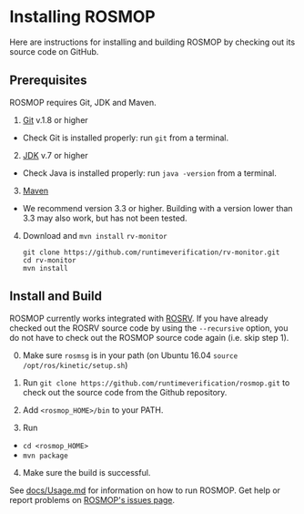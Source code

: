 # Installing ROSMOP

Here are instructions for installing and building ROSMOP by checking out its
source code on GitHub.

## Prerequisites

ROSMOP requires Git, JDK and Maven.

1. [Git](http://git-scm.com/book/en/Getting-Started-Installing-Git)
v.1.8 or higher
 * Check Git is installed properly: run `git` from a terminal.
2. [JDK](http://www.oracle.com/technetwork/java/javase/downloads/index.html)
v.7 or higher
 * Check Java is installed properly: run `java -version` from a terminal.
3. [Maven](https://maven.apache.org)
 * We recommend version 3.3 or higher. Building with a version lower than 3.3
   may also work, but has not been tested.
4. Download and `mvn install` `rv-monitor`

   ```
   git clone https://github.com/runtimeverification/rv-monitor.git
   cd rv-monitor
   mvn install
   ```

## Install and Build

ROSMOP currently works integrated with
[ROSRV](http://fsl.cs.illinois.edu/ROSRV). If you have already checked out the
ROSRV source code by using the `--recursive` option, you do not have to check
out the ROSMOP source code again (i.e. skip step 1).

0. Make sure `rosmsg` is in your path (on Ubuntu 16.04 `source /opt/ros/kinetic/setup.sh`)

1. Run `git clone https://github.com/runtimeverification/rosmop.git` to check
out the source code from the Github repository.

2. Add `<rosmop_HOME>/bin` to your PATH.

3. Run
 * `cd <rosmop_HOME>`
 * `mvn package`

4. Make sure the build is successful.

See [docs/Usage.md](docs/Usage.md) for information on how to run ROSMOP.
Get help or report problems on
[ROSMOP's issues page](https://github.com/runtimeverification/rosmop/issues).

